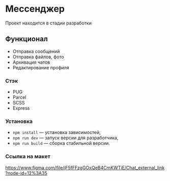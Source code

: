 # Мессенджер
Проект находится в стадии разработки

## Функционал
 - Отправка сообщений
 - Отправка файлов, фото
 - Архивация чатов
 - Редактирование профиля

### Стэк
- PUG
- Parcel
- SCSS
- Express

### Установка
- `npm install` — установка зависимостей,
- `npm run dev` — запуск версии для разработчика,
- `npm run build` — сборка стабильной версии.

### Ссылка на макет
https://www.figma.com/file/jF5fFFzgGOxQeB4CmKWTiE/Chat_external_link?node-id=12%3A35